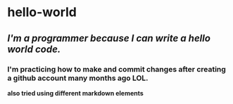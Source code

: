 # hello-world
## *I'm a programmer because I can write a hello world code.*
### I'm practicing how to make and commit changes after creating a github account many months ago LOL.
**also tried using different markdown elements** 
